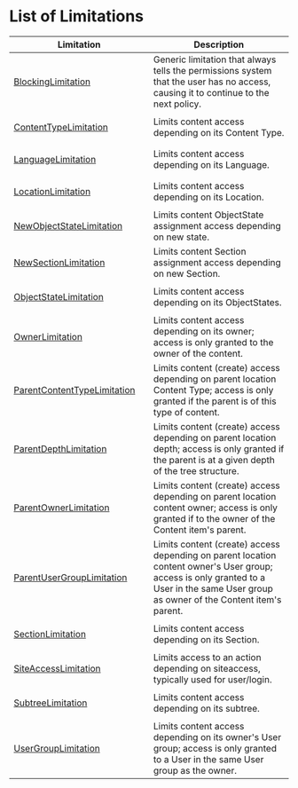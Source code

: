 #  List of Limitations

<table>
<colgroup>
<col width="50%" />
<col width="50%" />
</colgroup>
<thead>
<tr class="header">
<th>Limitation</th>
<th>Description</th>
</tr>
</thead>
<tbody>
<tr class="odd">
<td><a href="BlockingLimitation_31430461.html">BlockingLimitation</a></td>
<td>Generic limitation that always tells the permissions system that the user has no access, causing it to continue to the next policy.</td>
</tr>
<tr class="even">
<td><p><a href="ContentTypeLimitation_31430463.html">ContentTypeLimitation</a></p></td>
<td><span>Limits content access depending on its Content Type.</span></td>
</tr>
<tr class="odd">
<td><p><a href="LanguageLimitation_31430465.html">LanguageLimitation</a></p></td>
<td><span>Limits content access depending on its Language.</span></td>
</tr>
<tr class="even">
<td><p><a href="LocationLimitation_31430467.html">LocationLimitation</a></p></td>
<td><span>Limits content access depending on its Location.</span></td>
</tr>
<tr class="odd">
<td><a href="NewObjectStateLimitation_31430469.html">NewObjectStateLimitation</a></td>
<td><span>Limits content ObjectState assignment access depending on new state.</span></td>
</tr>
<tr class="even">
<td><p><a href="NewSectionLimitation_31430471.html">NewSectionLimitation</a></p></td>
<td><span>Limits content Section assignment access depending on new Section.</span></td>
</tr>
<tr class="odd">
<td><p><a href="ObjectStateLimitation_31430473.html">ObjectStateLimitation</a></p></td>
<td><span>Limits content access depending on its ObjectStates.</span></td>
</tr>
<tr class="even">
<td><p><a href="OwnerLimitation_31430475.html">OwnerLimitation</a></p></td>
<td><span>Limits content access depending on its owner; access is only granted to the owner of the content.</span></td>
</tr>
<tr class="odd">
<td><p><a href="ParentContentTypeLimitation_31430477.html">ParentContentTypeLimitation</a></p></td>
<td><span>Limits content (create) access depending on parent location Content Type; access is only granted if the parent is of this type of content.</span></td>
</tr>
<tr class="even">
<td><p><a href="ParentDepthLimitation_31430480.html">ParentDepthLimitation</a></p></td>
<td><span>Limits content (create) access depending on parent location depth; access is only granted if the parent is at a given depth of the tree structure.</span></td>
</tr>
<tr class="odd">
<td><p><a href="ParentOwnerLimitation_31430482.html">ParentOwnerLimitation</a></p></td>
<td><span>Limits content (create) access depending on parent location <span>content</span> owner; access is only granted if to the owner of the Content item's parent.</span></td>
</tr>
<tr class="even">
<td><p><a href="ParentUserGroupLimitation_31430484.html">ParentUserGroupLimitation</a></p></td>
<td><span>Limits content (create) access depending on parent location <span>content</span> owner's User group; access is only granted to a User in the same User group as owner of <span>the Content item's </span>parent.</span></td>
</tr>
<tr class="odd">
<td><p><a href="SectionLimitation_31430486.html">SectionLimitation</a></p></td>
<td>Limits content access depending on its Section.</td>
</tr>
<tr class="even">
<td><p><a href="SiteAccessLimitation_31430488.html">SiteAccessLimitation</a></p></td>
<td>Limits access to an action depending on siteaccess, typically used for user/login.</td>
</tr>
<tr class="odd">
<td><p><a href="SubtreeLimitation_31430490.html">SubtreeLimitation</a></p></td>
<td><span>Limits content access depending on its subtree.</span></td>
</tr>
<tr class="even">
<td><a href="UserGroupLimitation_31430492.html">UserGroupLimitation</a></td>
<td><span>Limits content access depending on its owner's User group; access is only granted to a User in the same User group as the owner.</span></td>
</tr>
</tbody>
</table>
